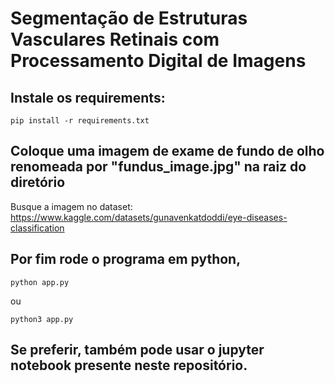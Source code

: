 # Segmentação de Estruturas Vasculares Retinais com Processamento Digital de Imagens

## Instale os requirements:
```
pip install -r requirements.txt
```

## Coloque uma imagem de exame de fundo de olho renomeada por "fundus_image.jpg" na raiz do diretório
Busque a imagem no dataset: https://www.kaggle.com/datasets/gunavenkatdoddi/eye-diseases-classification

## Por fim rode o programa em python, 
```
python app.py
```

ou

```
python3 app.py
```

## Se preferir, também pode usar o jupyter notebook presente neste repositório.
